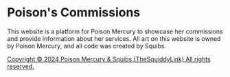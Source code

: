 # Poison's Commissions

This website is a platform for Poison Mercury to showcase her commissions and provide information about her services. All art on this website is owned by Poison Mercury, and all code was created by Squibs.

[Copyright © 2024 Poison Mercury & Squibs (TheSquiddyLink) All rights reserved.](./LICENSE.md)